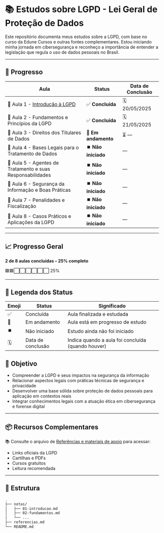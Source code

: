 # 📚 Estudos sobre LGPD - Lei Geral de Proteção de Dados

Este repositório documenta meus estudos sobre a LGPD, com base no curso da Edune Cursos e outras fontes complementares. Estou iniciando minha jornada em cibersegurança e reconheço a importância de entender a legislação que regula o uso de dados pessoais no Brasil.

---

## 📅 Progresso


| Aula | Status | Data de Conclusão |
|------|--------|-------------------|
| 📘 Aula 1 - [Introdução à LGPD](./notas/01-introducao.md) | ✅ **Concluída** | 🗓️ 20/05/2025 |
| 📘 Aula 2 - Fundamentos e Princípios da LGPD | ✅ **Concluída** | 🗓️ 21/05/2025 |
| 📘 Aula 3 - Direitos dos Titulares de Dados | 🔄 **Em andamento** | ⏳ — |
| 📘 Aula 4 - Bases Legais para o Tratamento de Dados | ⏹️ **Não iniciado** | — |
| 📘 Aula 5 - Agentes de Tratamento e suas Responsabilidades | ⏹️ **Não iniciado** | — |
| 📘 Aula 6 - Segurança da Informação e Boas Práticas | ⏹️ **Não iniciado** | — |
| 📘 Aula 7 - Penalidades e Fiscalização | ⏹️ **Não iniciado** | — |
| 📘 Aula 8 - Casos Práticos e Aplicações da LGPD | ⏹️ **Não iniciado** | — |

---

## 📈 Progresso Geral

**2 de 8 aulas concluídas – 25% completo**

🟩🟩⬜⬜⬜⬜⬜⬜ 25%

---

## 📘 Legenda dos Status

| Emoji | Status          | Significado                                           |
|-------|------------------|-------------------------------------------------------|
| ✅    | Concluída         | Aula finalizada e estudada                           |
| 🔄    | Em andamento      | Aula está em progresso de estudo                     |
| ⏹️    | Não iniciado      | Estudo ainda não foi iniciado                        |
| 🗓️    | Data de conclusão | Indica quando a aula foi concluída (quando houver)  |

## 🧠 Objetivo

- Compreender a LGPD e seus impactos na segurança da informação
- Relacionar aspectos legais com práticas técnicas de segurança e privacidade
- Desenvolver uma base sólida sobre proteção de dados pessoais para aplicação em contextos reais
- Integrar conhecimentos legais com a atuação ética em cibersegurança e forense digital

---

## 📦 Recursos Complementares

📚 Consulte o arquivo de [Referências e materiais de apoio](./referencias.md) para acessar:

- Links oficiais da LGPD  
- Cartilhas e PDFs  
- Cursos gratuitos  
- Leitura recomendada

---

## 📁 Estrutura

```bash
.
├── notas/
│   ├── 01-introducao.md
│   ├── 02-fundamentos.md
│   └── ...
├── referencias.md
└── README.md
